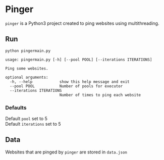# Pinger

`pinger` is a Python3 project created to ping websites using multithreading.

## Run

```
python pingermain.py
```

```
usage: pingermain.py [-h] [--pool POOL] [--iterations ITERATIONS]

Ping some websites.

optional arguments:
  -h, --help            show this help message and exit
  --pool POOL           Number of pools for executor
  --iterations ITERATIONS
                        Number of times to ping each website
```

### Defaults
Default `pool` set to 5 <br>
Default `iterations` set to 5

## Data

Websites that are pinged by `pinger` are stored in `data.json`

